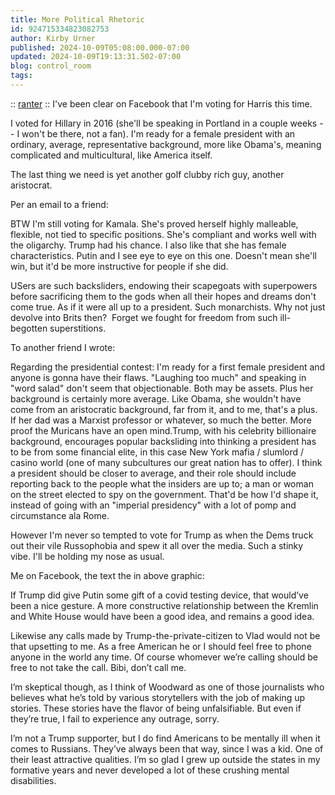 ```yaml
---
title: More Political Rhetoric
id: 924715334823082753
author: Kirby Urner
published: 2024-10-09T05:08:00.000-07:00
updated: 2024-10-09T19:13:31.502-07:00
blog: control_room
tags: 
---
```


[](https://blogger.googleusercontent.com/img/b/R29vZ2xl/AVvXsEiQ0NP60NEyKizwB42ckjmkQUNitxwNGvM7ghTUfpf0CWUnVHFumWF3HCpgLeGxufpx6FgqORPbcsTm6i18plftPHAOETXzvBZaHAjgXO78UN9Wwblzi_CEfA2bVVdEuS3KU2nY3FRwbnYppsnat96Ibwh4qaf5pomOt-jYnGwIWJhfaNecFRUB/s806/Screen%20Shot%202024-10-09%20at%204.50.45%20AM.png):: [ranter](https://youtu.be/N6W0TOpdqCE) ::
I've been clear on Facebook that I'm voting for Harris this time. 

I voted for Hillary in 2016 (she'll be speaking in Portland in a couple weeks -- I won't be there, not a fan). I'm ready for a female president with an ordinary, average, representative background, more like Obama's, meaning complicated and multicultural, like America itself. 

The last thing we need is yet another golf clubby rich guy, another aristocrat.

Per an email to a friend:

BTW I'm still voting for Kamala. She's proved herself highly malleable, flexible, not tied to specific positions. She's compliant and works well with the oligarchy. Trump had his chance. I also like that she has female characteristics. Putin and I see eye to eye on this one. Doesn't mean she'll win, but it'd be more instructive for people if she did.

USers are such backsliders, endowing their scapegoats with superpowers before sacrificing them to the gods when all their hopes and dreams don't come true. As if it were all up to a president. Such monarchists. Why not just devolve into Brits then?  Forget we fought for freedom from such ill-begotten superstitions.

To another friend I wrote:

Regarding the presidential contest: I'm ready for a first female president and anyone is gonna have their flaws. "Laughing too much" and speaking in "word salad" don't seem that objectionable. Both may be assets. Plus her background is certainly more average. Like Obama, she wouldn't have come from an aristocratic background, far from it, and to me, that's a plus. If her dad was a Marxist professor or whatever, so much the better. More proof the Muricans have an open mind.Trump, with his celebrity billionaire background, encourages popular backsliding into thinking a president has to be from some financial elite, in this case New York mafia / slumlord / casino world (one of many subcultures our great nation has to offer). I think a president should be closer to average, and their role should include reporting back to the people what the insiders are up to; a man or woman on the street elected to spy on the government. That'd be how I'd shape it, instead of going with an "imperial presidency" with a lot of pomp and circumstance ala Rome.

However I'm never so tempted to vote for Trump as when the Dems truck out their vile Russophobia and spew it all over the media. Such a stinky vibe. I'll be holding my nose as usual.

Me on Facebook, the text the in above graphic: 

If Trump did give Putin some gift of a covid testing device, that would’ve been a nice gesture. A more constructive relationship between the Kremlin and White House would have been a good idea, and remains a good idea.

Likewise any calls made by Trump-the-private-citizen to Vlad would not be that upsetting to me. As a free American he or I should feel free to phone anyone in the world any time. Of course whomever we’re calling should be free to not take the call. Bibi, don’t call me.

I’m skeptical though, as I think of Woodward as one of those journalists who believes what he’s told by various storytellers with the job of making up stories. These stories have the flavor of being unfalsifiable. But even if they’re true, I fail to experience any outrage, sorry.

I’m not a Trump supporter, but I do find Americans to be mentally ill when it comes to Russians. They’ve always been that way, since I was a kid. One of their least attractive qualities. I’m so glad I grew up outside the states in my formative years and never developed a lot of these crushing mental disabilities.